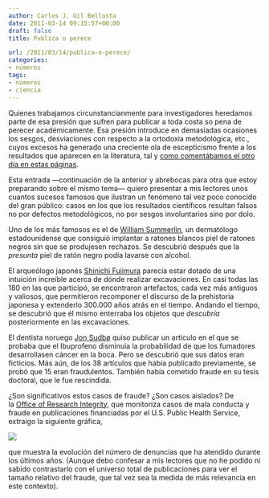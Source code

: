 ```yaml
---
author: Carlos J. Gil Bellosta
date: 2011-03-14 09:15:57+00:00
draft: false
title: Publica o perece

url: /2011/03/14/publica-o-perece/
categories:
- números
tags:
- números
- ciencia
---
```


Quienes trabajamos circunstancianmente para investigadores heredamos parte de esa presión que sufren para publicar a toda costa so pena de perecer académicamente. Esa presión introduce en demasiadas ocasiones los sesgos, desviaciones con respecto a la ortodoxia metodológica, etc., cuyos excesos ha generado una creciente ola de escepticismo frente a los resultados que aparecen en la literatura, tal y [como comentábamos el otro día en estas páginas](http://www.datanalytics.com/blog/2011/03/03/%C2%BFcasi-todos-los-resultados-cientificos-que-se-publican-son-falsos/).

Esta entrada —continuación de la anterior y abrebocas para otra que estoy preparando sobre el mismo tema— quiero presentar a mis lectores unos cuantos sucesos famosos que ilustran un fenómeno tal vez poco conocido del gran público: casos en los que los resultados científicos resultan falsos no por defectos metodológicos, no por sesgos involuntarios sino por dolo.

Uno de los más famosos es el de [William Summerlin](http://en.wikipedia.org/wiki/William_Summerlin), un dermatólogo estadounidense que consiguió implantar a ratones blancos piel de ratones negros sin que se produjesen rechazos. Se descubrió después que la _presunta_ piel de ratón negro podía lavarse con alcohol.

El arqueólogo japonés [Shinichi Fujimura](http://en.wikipedia.org/wiki/Shinichi_Fujimura) parecía estar dotado de una intuición increíble acerca de dónde realizar excavaciones. En casi todas las 180 en las que participó, se encontraron artefactos, cada vez más antiguos y valiosos, que permitieron recomponer el discurso de la prehistoria japonesa y extenderlo 300.000 años atrás en el tiempo. Andando el tiempo, se descubrió que él mismo enterraba los objetos que _descubría_ posteriormente en las excavaciones.

El dentista noruego [Jon Sudbø](http://en.wikipedia.org/wiki/Jon_Sudb%C3%B8) quiso publicar un artículo en el que se probaba que el Ibuprofeno disminuía la probabilidad de que los fumadores desarrollasen cáncer en la boca. Pero se descubrió que sus datos eran ficticios. Más aún, de los 38 artículos que había publicado previamente, se probó que 15 eran fraudulentos. También había cometido fraude en su tesis doctoral, que le fue rescindida.

¿Son significativos estos casos de fraude? ¿Son casos aislados? De la [Office of Research Integrity](http://ori.hhs.gov/), que monitoriza casos de mala conducta y fraude en publicaciones financiadas por el U.S. Public Health Service, extraigo la siguiente gráfica,


[![](/wp-uploads/2011/03/scientific_fraud.png)
](/wp-uploads/2011/03/scientific_fraud.png)


que muestra la evolución del número de denuncias que ha atendido durante los últimos años. (Aunque debo confesar a mis lectores que no he podido ni sabido contrastarlo con el universo total de publicaciones para ver el tamaño relativo del fraude, que tal vez sea la medida de más relevancia en este contexto).
